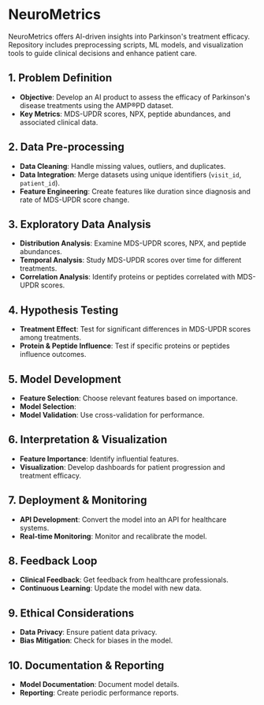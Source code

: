 # NeuroMetrics
NeuroMetrics offers AI-driven insights into Parkinson's treatment efficacy. Repository includes preprocessing scripts, ML models, and visualization tools to guide clinical decisions and enhance patient care.

## 1. Problem Definition
- **Objective**: Develop an AI product to assess the efficacy of Parkinson's disease treatments using the AMP®PD dataset.
- **Key Metrics**: MDS-UPDR scores, NPX, peptide abundances, and associated clinical data.

## 2. Data Pre-processing
- **Data Cleaning**: Handle missing values, outliers, and duplicates.
- **Data Integration**: Merge datasets using unique identifiers (`visit_id`, `patient_id`).
- **Feature Engineering**: Create features like duration since diagnosis and rate of MDS-UPDR score change.

## 3. Exploratory Data Analysis
- **Distribution Analysis**: Examine MDS-UPDR scores, NPX, and peptide abundances.
- **Temporal Analysis**: Study MDS-UPDR scores over time for different treatments.
- **Correlation Analysis**: Identify proteins or peptides correlated with MDS-UPDR scores.

## 4. Hypothesis Testing
- **Treatment Effect**: Test for significant differences in MDS-UPDR scores among treatments.
- **Protein & Peptide Influence**: Test if specific proteins or peptides influence outcomes.

## 5. Model Development
- **Feature Selection**: Choose relevant features based on importance.
- **Model Selection**: 
- **Model Validation**: Use cross-validation for performance.

## 6. Interpretation & Visualization
- **Feature Importance**: Identify influential features.
- **Visualization**: Develop dashboards for patient progression and treatment efficacy.

## 7. Deployment & Monitoring
- **API Development**: Convert the model into an API for healthcare systems.
- **Real-time Monitoring**: Monitor and recalibrate the model.

## 8. Feedback Loop
- **Clinical Feedback**: Get feedback from healthcare professionals.
- **Continuous Learning**: Update the model with new data.

## 9. Ethical Considerations
- **Data Privacy**: Ensure patient data privacy.
- **Bias Mitigation**: Check for biases in the model.

## 10. Documentation & Reporting
- **Model Documentation**: Document model details.
- **Reporting**: Create periodic performance reports.

